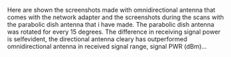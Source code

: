 Here are shown the screenshots made with omnidirectional antenna that comes with the network adapter and the screenshots during the scans with the parabolic dish antenna that i have made.
The parabolic dish antenna was rotated for every 15 degrees. 
The difference in receiving signal power is selfevident, the directional antenna cleary has outperformed omnidirectional antenna in received signal range, signal PWR (dBm)...
